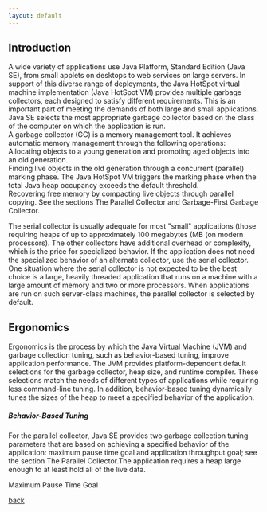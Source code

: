 ```yaml
---
layout: default
---
```

## Introduction
A wide variety of applications use Java Platform, Standard Edition (Java SE), from small applets on desktops to web services on large servers. In support of this diverse range of deployments, the Java HotSpot virtual machine implementation (Java HotSpot VM) provides multiple garbage collectors, each designed to satisfy different requirements. This is an important part of meeting the demands of both large and small applications. Java SE selects the most appropriate garbage collector based on the class of the computer on which the application is run.   
A garbage collector (GC) is a memory management tool. It achieves automatic memory management through the following operations:  
Allocating objects to a young generation and promoting aged objects into an old generation.  
Finding live objects in the old generation through a concurrent (parallel) marking phase. The Java HotSpot VM triggers the marking phase when the total Java heap occupancy exceeds the default threshold.    
Recovering free memory by compacting live objects through parallel copying. See the sections The Parallel Collector and Garbage-First Garbage Collector.  
 
The serial collector is usually adequate for most "small" applications (those requiring heaps of up to approximately 100 megabytes (MB (on modern processors). The other collectors have additional overhead or complexity, which is the price for specialized behavior. If the application does not need the specialized behavior of an alternate collector, use the serial collector. One situation where the serial collector is not expected to be the best choice is a large, heavily threaded application that runs on a machine with a large amount of memory and two or more processors. When applications are run on such server-class machines, the parallel collector is selected by default.
## Ergonomics
Ergonomics is the process by which the Java Virtual Machine (JVM) and garbage collection tuning, such as behavior-based tuning, improve application performance. The JVM provides platform-dependent default selections for the garbage collector, heap size, and runtime compiler. These selections match the needs of different types of applications while requiring less command-line tuning. In addition, behavior-based tuning dynamically tunes the sizes of the heap to meet a specified behavior of the application.
##### Behavior-Based Tuning
For the parallel collector, Java SE provides two garbage collection tuning parameters that are based on achieving a specified behavior of the application: maximum pause time goal and application throughput goal; see the section The Parallel Collector.The application requires a heap large enough to at least hold all of the live data. 

Maximum Pause Time Goal  




















































































































































































[back](./)